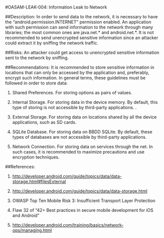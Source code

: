 
#OASAM-LEAK-004: Information Leak to Network

##Description:
In order to send data to the network, it is necessary to have the “android.permission.INTERNET” permission enabled. An application with such permission can send information to the network through many libraries; the most common ones are java.net.* and android.net.*. It is not recommended to send unencrypted sensitive information since an attacker could extract it by sniffing the network traffic.

##Risks:
An attacker could get access to unencrypted sensitive information sent to the network by sniffing.

##Recommendations:
It is recommended to store sensitive information in locations that can only be accessed by the application and, preferably, encrypt such information. In general terms, these guidelines must be followed in order to store data:


1. Shared Preferences. For storing options as pairs of values.

2. Internal Storage. For storing data in the device memory. By default, this type of storing is not accessible by third-party applications. .

3. External Storage. For storing data on locations shared by all the device applications, such as SD cards.

4. SQLite Database. For storing data on BBDD SQLite. By default, these types of databases are not accessible by third-party applications.

5. Network Connection. For storing data on services through the net. In such cases, it is recommended to maximize precautions and use encryption techniques.

##References:
1. http://developer.android.com/guide/topics/data/data-storage.html#filesExternal

2. http://developer.android.com/guide/topics/data/data-storage.html

3. OWASP Top Ten Mobile Risk 3: Insufficient Transport Layer Protection

4. Flaw 32 of “42+ Best practices in secure mobile development for iOS and Android”

5. http://developer.android.com/training/basics/network-ops/managing.html
